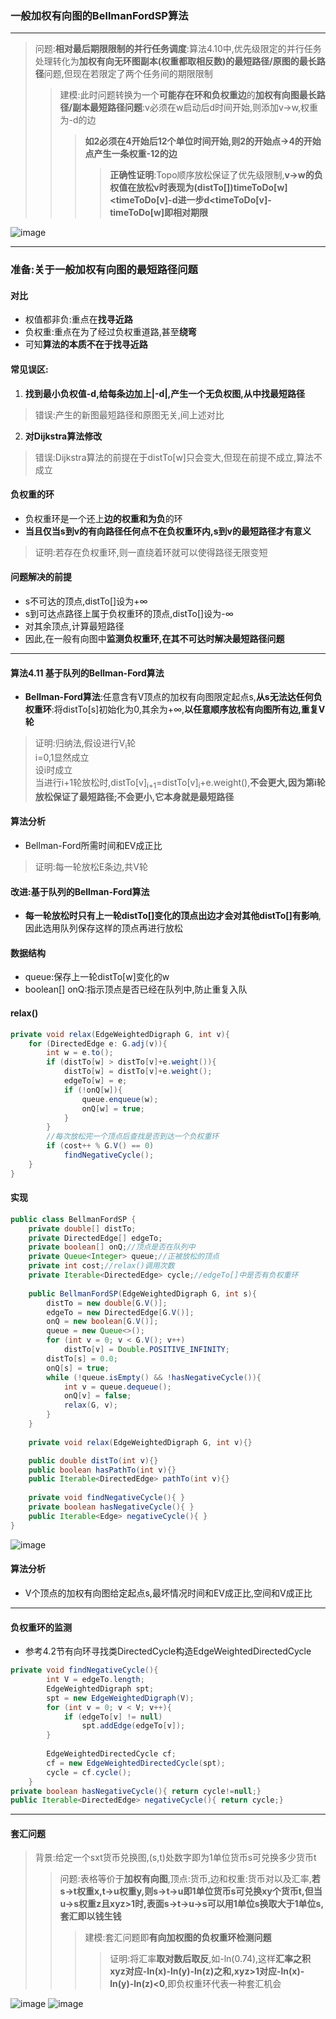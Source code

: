 ### 一般加权有向图的BellmanFordSP算法
---

> 问题:**相对最后期限限制的并行任务调度**:算法4.10中,优先级限定的并行任务处理转化为**加权有向无环图副本(权重都取相反数)的最短路径/原图的最长路径**问题,但现在若限定了两个任务间的期限限制
>> 建模:此时问题转换为一个**可能存在环和负权重边**的**加权有向图最长路径/副本最短路径问题**:v必须在w启动后d时间开始,则添加v->w,权重为-d的边
>>> **如2必须在4开始后12个单位时间开始,则2的开始点->4的开始点产生一条权重-12的边**
>>>> **正确性证明**:Topo顺序放松保证了优先级限制,**v->w的负权值在放松v时表现为(distTo[])timeToDo[w]<timeToDo[v]-d进一步d<timeToDo[v]-timeToDo[w]即相对期限**

![image](https://github.com/NepJNQ/algs4Note/raw/master/4-Graph/deadline.jpg)

---
### 准备:关于一般加权有向图的最短路径问题

#### 对比
+ 权值都非负:重点在**找寻近路**
+ 负权重:重点在为了经过负权重道路,甚至**绕弯**
+ 可知**算法的本质不在于找寻近路**

#### 常见误区:
1. **找到最小负权值-d,给每条边加上|-d|,产生一个无负权图,从中找最短路径**
> 错误:产生的新图最短路径和原图无关,间上述对比
2. **对Dijkstra算法修改**
> 错误:Dijkstra算法的前提在于distTo[w]只会变大,但现在前提不成立,算法不成立

#### 负权重的环
+ 负权重环是一个还上**边的权重和为负**的环
+ **当且仅当s到v的有向路径任何点不在负权重环内,s到v的最短路径才有意义**
> 证明:若存在负权重环,则一直绕着环就可以使得路径无限变短

#### 问题解决的前提
+ s不可达的顶点,distTo[]设为+∞
+ s到可达点路径上属于负权重环的顶点,distTo[]设为-∞
+ 对其余顶点,计算最短路径
+ 因此,在一般有向图中**监测负权重环,在其不可达时解决最短路径问题**
---

#### 算法4.11 基于队列的Bellman-Ford算法
+ **Bellman-Ford算法**:任意含有V顶点的加权有向图限定起点s,**从s无法达任何负权重环**:将distTo[s]初始化为0,其余为+∞,**以任意顺序放松有向图所有边,重复V轮**
> 证明:归纳法,假设进行V<sub>i</sub>轮<br>i=0,1显然成立<br>设i时成立<br>当进行i+1轮放松时,distTo[v]<sub>i+1</sub>=distTo[v]<sub>i</sub>+e.weight(),**不会更大,因为第i轮放松保证了最短路径;不会更小,它本身就是最短路径**

#### 算法分析
+ Bellman-Ford所需时间和EV成正比
> 证明:每一轮放松E条边,共V轮

#### 改进:基于队列的Bellman-Ford算法
+ **每一轮放松时只有上一轮distTo[]变化的顶点出边才会对其他distTo[]有影响**,因此选用队列保存这样的顶点再进行放松

#### 数据结构
+ queue:保存上一轮distTo[w]变化的w
+ boolean[] onQ:指示顶点是否已经在队列中,防止重复入队

#### relax()
```Java
private void relax(EdgeWeightedDigraph G, int v){
    for (DirectedEdge e: G.adj(v)){
        int w = e.to();
        if (distTo[w] > distTo[v]+e.weight()){
            distTo[w] = distTo[v]+e.weight();
            edgeTo[w] = e;
            if (!onQ[w]){
                queue.enqueue(w);
                onQ[w] = true;
            }
        }
        //每次放松完一个顶点后查找是否到达一个负权重环
        if (cost++ % G.V() == 0) 
            findNegativeCycle();
    }
}
```
#### 实现
```Java
public class BellmanFordSP {
    private double[] distTo;
    private DirectedEdge[] edgeTo;
    private boolean[] onQ;//顶点是否在队列中
    private Queue<Integer> queue;//正被放松的顶点
    private int cost;//relax()调用次数
    private Iterable<DirectedEdge> cycle;//edgeTo[]中是否有负权重环
    
    public BellmanFordSP(EdgeWeightedDigraph G, int s){
        distTo = new double[G.V()];
        edgeTo = new DirectedEdge[G.V()];
        onQ = new boolean[G.V()];
        queue = new Queue<>();
        for (int v = 0; v < G.V(); v++)
            distTo[v] = Double.POSITIVE_INFINITY;
        distTo[s] = 0.0;
        onQ[s] = true;
        while (!queue.isEmpty() && !hasNegativeCycle()){
            int v = queue.dequeue();
            onQ[v] = false;
            relax(G, v);
        }
    }
    
    private void relax(EdgeWeightedDigraph G, int v){}

    public double distTo(int v){}
    public boolean hasPathTo(int v){}
    public Iterable<DirectedEdge> pathTo(int v){}
    
    private void findNegativeCycle(){ }
    private boolean hasNegativeCycle(){ }
    public Iterable<Edge> negativeCycle(){ }
}
```

![image](https://github.com/NepJNQ/algs4Note/raw/master/4-Graph/Bellman.png)


#### 算法分析
+ V个顶点的加权有向图给定起点s,最坏情况时间和EV成正比,空间和V成正比
---

#### 负权重环的监测
+ 参考4.2节有向环寻找类DirectedCycle构造EdgeWeightedDirectedCycle
```Java
private void findNegativeCycle(){
        int V = edgeTo.length;
        EdgeWeightedDigraph spt;
        spt = new EdgeWeightedDigraph(V);
        for (int v = 0; v < V; v++){
            if (edgeTo[v] != null)
                spt.addEdge(edgeTo[v]);
        }
        
        EdgeWeightedDirectedCycle cf;
        cf = new EdgeWeightedDirectedCycle(spt);
        cycle = cf.cycle();    
    }
private boolean hasNegativeCycle(){ return cycle!=null;}
public Iterable<DirectedEdge> negativeCycle(){ return cycle;}
```
---

#### 套汇问题
> 背景:给定一个sxt货币兑换图,(s,t)处数字即为1单位货币s可兑换多少货币t
>> 问题:表格等价于**加权有向图**,顶点:货币,边和权重:货币对以及汇率,**若s->t权重x,t->u权重y,则s->t->u即1单位货币s可兑换xy个货币t,但当u->s权重z且xyz>1时,表面s->t->u->s可以用1单位s换取大于1单位s,套汇即以钱生钱**
>>> 建模:套汇问题即**有向加权图的负权重环检测问题**
>>>> 证明:将汇率**取对数后取反**,如-ln(0.74),这样**汇率之积xyz对应-ln(x)-ln(y)-ln(z)之和,xyz>1对应-ln(x)-ln(y)-ln(z)<0**,即负权重环代表一种套汇机会

![image](https://github.com/NepJNQ/algs4Note/raw/master/4-Graph/Arbitrage1.png)
![image](https://github.com/NepJNQ/algs4Note/raw/master/4-Graph/Arbitrage2.png)









